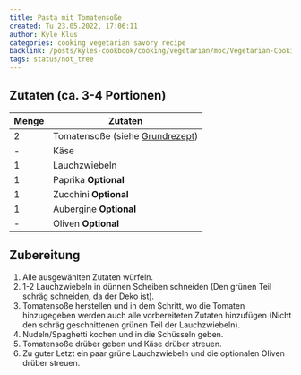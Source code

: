 ```yaml
---
title: Pasta mit Tomatensoße
created: Tu 23.05.2022, 17:06:11
author: Kyle Klus
categories: cooking vegetarian savory recipe
backlink: /posts/kyles-cookbook/cooking/vegetarian/moc/Vegetarian-Cooking-Recipes.html
tags: status/not_tree
---
```


## Zutaten (ca. 3-4 Portionen)

| Menge            | Zutaten                         |
| ---------------- | ------------------------------- |
| 2                | Tomatensoße (siehe [Grundrezept](/posts/kyles-cookbook/cooking/vegan/savory/recipe/Tomatensoße-Grundrezept.html)) |
| -                | Käse                            |
| 1                | Lauchzwiebeln                   |
| 1                | Paprika **Optional**            |
| 1                | Zucchini **Optional**           |
| 1                | Aubergine **Optional**          |
| -                | Oliven **Optional**             |

## Zubereitung

1. Alle ausgewählten Zutaten würfeln.
2. 1-2 Lauchzwiebeln in dünnen Scheiben schneiden (Den grünen Teil schräg schneiden, da der Deko ist).
3. Tomatensoße herstellen und in dem Schritt, wo die Tomaten hinzugegeben werden auch alle vorbereiteten Zutaten hinzufügen (Nicht den schräg geschnittenen grünen Teil der Lauchzwiebeln).
4. Nudeln/Spaghetti kochen und in die Schüsseln geben.
5. Tomatensoße drüber geben und Käse drüber streuen.
6. Zu guter Letzt ein paar grüne Lauchzwiebeln und die optionalen Oliven drüber streuen.
